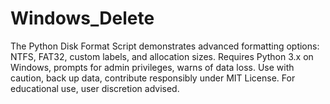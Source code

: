 # Windows_Delete
The Python Disk Format Script demonstrates advanced formatting options: NTFS, FAT32, custom labels, and allocation sizes. Requires Python 3.x on Windows, prompts for admin privileges, warns of data loss. Use with caution, back up data, contribute responsibly under MIT License. For educational use, user discretion advised.
